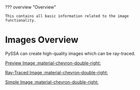 ??? overview "Overview"

    This contains all basic information related to the image functionality.

# Images Overview
PySSA can create high-quality images which can be ray-traced.

[Preview Image :material-chevron-double-right: ](preview_image.md)

[Ray-Traced Image :material-chevron-double-right: ](ray_traced_image.md)

[Simple Image :material-chevron-double-right: ](simple_image.md)
